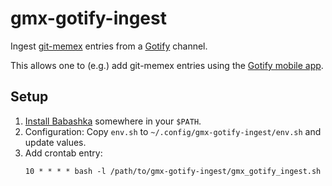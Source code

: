 # gmx-gotify-ingest

Ingest [git-memex](https://github.com/walterl/git-memex) entries from a [Gotify](https://gotify.net/) channel.

This allows one to (e.g.) add git-memex entries using the [Gotify mobile app](https://f-droid.org/de/packages/com.github.gotify/).

## Setup

1. [Install Babashka](https://book.babashka.org/#_installation) somewhere in your `$PATH`.
2. Configuration: Copy `env.sh` to `~/.config/gmx-gotify-ingest/env.sh` and update values.
3. Add crontab entry:
   ```crontab
   10 * * * * bash -l /path/to/gmx-gotify-ingest/gmx_gotify_ingest.sh
   ```
